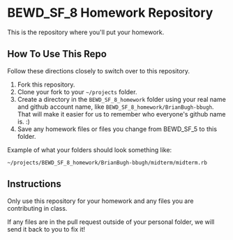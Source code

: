 BEWD_SF_8 Homework Repository
=============================

This is the repository where you'll put your homework.

How To Use This Repo
-----------------------

Follow these directions closely to switch over to this repository.

1. Fork this repository.
2. Clone your fork to your ```~/projects``` folder.
3. Create a directory in the ```BEWD_SF_8_homework``` folder using your real name and github account name, like ```BEWD_SF_8_homework/BrianBugh-bbugh```. That will make it easier for us to remember who everyone's github name is. :)
4. Save any homework files or files you change from BEWD_SF_5 to this folder.

Example of what your folders should look something like:

```
~/projects/BEWD_SF_8_homework/BrianBugh-bbugh/midterm/midterm.rb
```

Instructions
-------------

Only use this repository for your homework and any files you are contributing in class.

If any files are in the pull request outside of your personal folder, we will send it back to you to fix it!
